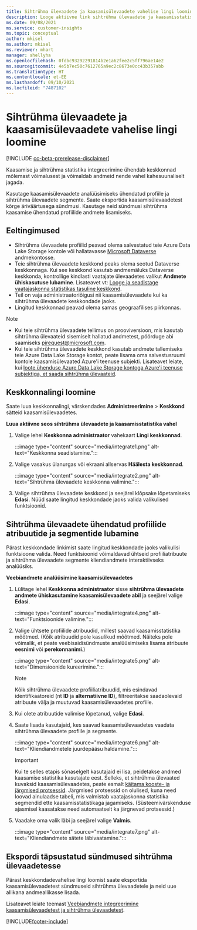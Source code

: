 ```yaml
---
title: Sihtrühma ülevaadete ja kaasamisülevaadete vahelise lingi loomine
description: Looge aktiivne link sihtrühma ülevaadete ja kaasamisstatistika vahel, et võimaldada andmete kahesuunalist jagamist.
ms.date: 09/08/2021
ms.service: customer-insights
ms.topic: conceptual
author: mkisel
ms.author: mkisel
ms.reviewer: mhart
manager: shellyha
ms.openlocfilehash: 0fdbc93292291814b2e1a62fee2c5ff796ae14e2
ms.sourcegitcommit: 4e5b7ec50c7612765a9ec2c8673e0cc43b357abb
ms.translationtype: HT
ms.contentlocale: et-EE
ms.lasthandoff: 09/10/2021
ms.locfileid: "7487102"
---
```

# <a name="create-a-link-between-audience-insights-and-engagement-insights"></a>Sihtrühma ülevaadete ja kaasamisülevaadete vahelise lingi loomine

[!INCLUDE [cc-beta-prerelease-disclaimer](includes/cc-beta-prerelease-disclaimer.md)]

Kaasamise ja sihtrühma statistika integreerimine ühendab keskkonnad mõlemast võimalusest ja võimaldab andmeid nende vahel kahesuunaliselt jagada.

Kasutage kaasamisülevaadete analüüsimiseks ühendatud profiile ja sihtrühma ülevaadete segmente. Saate eksportida kaasamisülevaadetest kõrge äriväärtusega sündmusi. Kasutage neid sündmusi sihtrühma kaasamise ühendatud profiilide andmete lisamiseks.

## <a name="prerequisites"></a>Eeltingimused

- Sihtrühma ülevaadete profiilid peavad olema salvestatud teie Azure Data Lake Storage kontole või hallatavasse [Microsoft Dataverse](/powerapps/maker/data-platform/data-platform-intro.md) andmekontosse. 
- Teie sihtrühma ülevaadete keskkond peaks olema seotud Dataverse keskkonnaga. Kui see keskkond kasutab andmemäluks Dataverse keskkonda, kontrollige kindlasti vaatajate ülevaadetes valikut **Andmete ühiskasutuse lubamine**. Lisateavet vt: [Looge ja seadistage vaatajaskonna statistikas tasuline keskkond](../audience-insights/get-started-paid.md).
- Teil on vaja administraatoriõigusi nii kaasamisülevaadete kui ka sihtrühma ülevaadete keskkondade jaoks.
- Lingitud keskkonnad peavad olema samas geograafilises piirkonnas.

> [!NOTE]
> - Kui teie sihtrühma ülevaadete tellimus on prooviversioon, mis kasutab sihtrühma ülevaateid sisemiselt hallatud andmetest, pöörduge abi saamiseks [pirequest@microsoft.com](mailto:pirequest@microsoft.com). 
> - Kui teie sihtrühma ülevaadete keskkond kasutab andmete tallemiseks teie Azure Data Lake Storage kontot, peate lisama oma salvestusruumi kontole kaasamisülevaated Azure'i teenuse subjekti. Lisateavet leiate, kui [loote ühenduse Azure Data Lake Storage kontoga Azure'i teenuse subjektiga, et saada sihtrühma ülevaateid](../audience-insights/connect-service-principal.md). 


## <a name="create-an-environment-link"></a>Keskkonnalingi loomine

Saate luua keskkonnalingi, värskendades **Administreerimine** > **Keskkond** sätteid kaasamisülevaadetes.

**Luua aktiivne seos sihtrühma ülevaadete ja kaasamisstatistika vahel**

1. Valige lehel **Keskkonna administraator** vahekaart **Lingi keskkonnad**.

    :::image type="content" source="media/integrate1.png" alt-text="Keskkonna seadistamine.":::

1. Valige vasakus ülanurgas või ekraani allservas **Häälesta keskkonnad**.

     :::image type="content" source="media/integrate2.png" alt-text="Sihtrühma ülevaadete keskkonna valimine.":::

1. Valige sihtrühma ülevaadete keskkond ja seejärel klõpsake lõpetamiseks **Edasi**. Nüüd saate lingitud keskkondade jaoks valida valikulised funktsioonid.
 
## <a name="enable-audience-insights-unified-profiles-attributes-and-segments"></a>Sihtrühma ülevaadete ühendatud profiilide atribuutide ja segmentide lubamine

Pärast keskkondade linkimist saate lingitud keskkondade jaoks valikulisi funktsioone valida. Need funktsioonid võimaldavad ühtseid profiiliatribuute ja sihtrühma ülevaadete segmente kliendiandmete interaktiivseks analüüsiks.

**Veebiandmete analüüsimine kaasamisülevaadetes**

1. Lülitage lehel **Keskkonna administraator** sisse **sihtrühma ülevaadete andmete ühiskasutamine kaasamisülevaadete abil** ja seejärel valige **Edasi**.

    :::image type="content" source="media/integrate4.png" alt-text="Funktsioonide valimine.":::

1. Valige ühtsete profiilide atribuudid, millest saavad kaasamisstatistika mõõtmed. (Kõik atribuudid pole kasulikud mõõtmed. Näiteks pole võimalik, et peate veebisaidisündmuste analüüsimiseks lisama atribuute **eesnimi** või **perekonnanimi**.)

    :::image type="content" source="media/integrate5.png" alt-text="Dimensioonide kureerimine.":::

   >[!NOTE]
   > Kõik sihtrühma ülevaadete profiiliatribuudid, mis esindavad identifikaatoreid (nt **ID** ja **alternatiivne ID**), filtreeritakse saadaolevaid atribuute välja ja muutuvad kaasamisülevaadetes profiile.

1. Kui olete atribuutide valimise lõpetanud, valige **Edasi**.
1. Saate lisada kasutajaid, kes saavad kaasamisülevaadetes vaadata sihtrühma ülevaadete profiile ja segmente.

    :::image type="content" source="media/integrate6.png" alt-text="Kliendiandmetele juurdepääsu haldamine.":::

   > [!IMPORTANT]
   > Kui te selles etapis sõnaselgelt kasutajaid ei lisa, peidetakse andmed kaasamise statistika kasutajate eest.
   > Selleks, et sihtrühma ülevaated kuvaksid kaasamisülevaadetes, peate esmalt [käitama kooste- ja järgmised protsessid](../audience-insights/merge-entities.md). Järgmised protsessid on olulised, kuna need loovad ainulaadse tabeli, mis valmistab vaatajaskonna statistika segmendid ette kaasamisstatistikaga jagamiseks. (Süsteemivärskenduse ajasmisel kaasatakse need automaatselt ka järgnevad protsessid.)

1. Vaadake oma valik läbi ja seejärel valige **Valmis**.

    :::image type="content" source="media/integrate7.png" alt-text="Kliendiandmete sätete läbivaatamine.":::

## <a name="export-refined-events-to-audience-insights"></a>Ekspordi täpsustatud sündmused sihtrühma ülevaadetesse

Pärast keskkondadevahelise lingi loomist saate eksportida kaasamisülevaadetest sündmuseid sihtrühma ülevaadetele ja neid uue allikana andmeallikasse lisada. 

Lisateavet leiate teemast [Veebiandmete integreerimine kaasamisülevaadetest ja sihtrühma ülevaadetest](../audience-insights/integrate-engagement-insights.md).

<!--
## Share engagement insights refined events with audience insights

After you create a link between environments, a new option becomes available for you to share [refined events](refined-events.md) with audience insights.

Consider the following when creating refined events for audience insights: 

- Provide a meaningful name for the refined event. It will be used as an activity name in audience insights.
- Select at least the following properties to create an activity in audience insights: 
    - Signal.Action.Name indicates the activity details.
    - Signal.User.Id maps with the customer ID.
    - Signal.View.Uri is a web address as a basis for segments or measures.
    - Signal.Export.Id is a primary key for events.
    - Signal.Timestamp determines the date and time for the activity.

To share refined events:

1. From the engagement insights menu, select **Data** and then select the **Events** tab.
2. On the **Action** menu, select **Share as activity**.

    :::image type="content" source="media/integrate8.png" alt-text="Data shared events settings.":::

3. You can view and stop actively shared events on the **Export and Sharing** tab.
4. -- per Michael K, we need a mock here (Mukesh needs to update to reflect what happens in AUI once a user shares a refined event (i.e. no longer AUI, data wrangler needs to go discover data in the storage, the shared event is available as a DS and entity, correct?)

### Attach refined events shared as activities to unified profiles in audience insights

You can bring customer web activity data from engagement insights into audience insights. In addition to transactional, demographic, or behavioral data, you can view activities on the web in unified customer profiles. You can then use these profiles to get insights such as segments, measures, and predictions for audience activation.

Follow the steps in [data unification](../audience-insights/data-unification.md) to map, match, and merge website authentication information to unified profiles in audience insights.

You can also share refined events that are now available in audience insights, identified as data sources and entities. 

Next, you can relate event data from engagement insights as unified activities in customer profiles.

### Relate refined event data as an activity of a customer profile

After unifying the data, you can configure the activity for the customer profile. For more information, go to [Customer activities](../audience-insights/activities.md).

:::image type="content" source="media/web-event-activity.png" alt-text="Activities page with expanded Edit activity pane.":::

Next, configure the new activity by using mapping elements: 

- **Primary Key**: Signal.Export.Id, a unique ID that is available for every event record in engagement insights. This property is automatically generated.

- **Timestamp**: Signal.Timestamp in the event property.

- **Event**: Signal.Name, the event name that you want to track.

- **Web address**: Signal.View.Uri that refers to the URI of the page that created the event.

- **Details**: Signal.Action.Name to represent the information to associate with the event. The selected property in this case indicates that the event is for email promotion.

- **Activity type**: In this example, we choose the existing activity type WebLog. This selection is a useful filter option to run prediction models or create segments based on this activity type.

- **Set up relationship**: This important setting ties the activity to existing customer profiles. **Signal.User.Id** is the identifier configured in the SDK to be collected. It relates to the user ID in other data sources that are configured in audience insights. 

This example configures the relationship between Signal.User.Id and RetailCustomers:CustomerRetailId, which is the primary key that was identified in the map step of the data unification process.

After processing the activities, you can review customer records and open a customer card to see activities from engagement insights in the timeline. 

> [!TIP]
> To find a customer ID that has an engagement insights activity, go to **Entities** and preview the data for the UnifiedActivity entity. **ActivityTypeDisplay = WebLog** contains the engagement insights activity configured in the preceding example. Copy the customer ID for one of those records and search<!--note from editor: Edit okay? I couldn't quite follow this.-- > for that ID on the **Customers** page.

--> 

[!INCLUDE[footer-include](../includes/footer-banner.md)]
